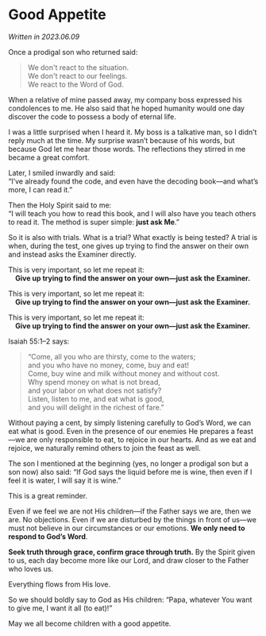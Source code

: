 # Good Appetite

*Written in 2023.06.09*

Once a prodigal son who returned said:<br>
>We don't react to the situation.<br>
>We don't react to our feelings.<br>
>We react to the Word of God.

When a relative of mine passed away, my company boss expressed his condolences to me. He also said that he hoped humanity would one day discover the code to possess a body of eternal life.

I was a little surprised when I heard it. My boss is a talkative man, so I didn’t reply much at the time. My surprise wasn’t because of his words, but because God let me hear those words. The reflections they stirred in me became a great comfort.

Later, I smiled inwardly and said:<br>
“I’ve already found the code, and even have the decoding book—and what’s more, I can read it.”

Then the Holy Spirit said to me:<br>
“I will teach you how to read this book, and I will also have you teach others to read it. The method is super simple: **just ask Me**.”

So it is also with trials.
What is a trial? What exactly is being tested?
A trial is when, during the test, one gives up trying to find the answer on their own and instead asks the Examiner directly.

This is very important, so let me repeat it:<br>
 **Give up trying to find the answer on your own—just ask the Examiner.**

This is very important, so let me repeat it:<br>
 **Give up trying to find the answer on your own—just ask the Examiner.**

This is very important, so let me repeat it:<br>
 **Give up trying to find the answer on your own—just ask the Examiner.**

Isaiah 55:1–2 says:
>“Come, all you who are thirsty, come to the waters;<br>
>and you who have no money, come, buy and eat!<br>
>Come, buy wine and milk without money and without cost.<br>
>Why spend money on what is not bread,<br>
>and your labor on what does not satisfy?<br>
>Listen, listen to me, and eat what is good,<br>
>and you will delight in the richest of fare.”

Without paying a cent, by simply listening carefully to God’s Word, we can eat what is good. Even in the presence of our enemies He prepares a feast—we are only responsible to eat, to rejoice in our hearts. And as we eat and rejoice, we naturally remind others to join the feast as well.

The son I mentioned at the beginning (yes, no longer a prodigal son but a son now) also said:
“If God says the liquid before me is wine, then even if I feel it is water, I will say it is wine.”

This is a great reminder.

Even if we feel we are not His children—if the Father says we are, then we are. No objections.
Even if we are disturbed by the things in front of us—we must not believe in our circumstances or our emotions. **We only need to respond to God’s Word**.

**Seek truth through grace, confirm grace through truth.** By the Spirit given to us, each day become more like our Lord, and draw closer to the Father who loves us.

Everything flows from His love.

So we should boldly say to God as His children:
“Papa, whatever You want to give me, I want it all (to eat)!”

May we all become children with a good appetite.